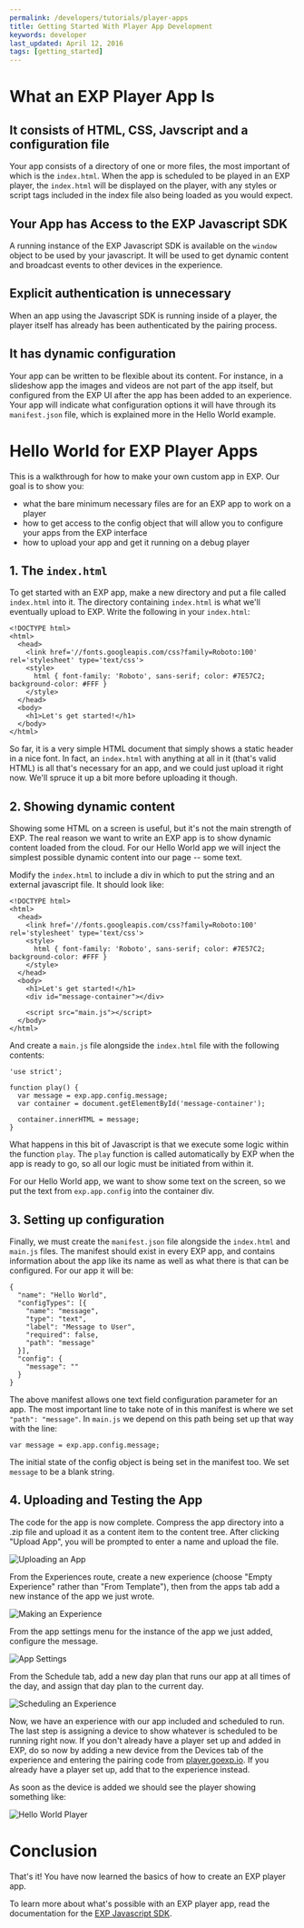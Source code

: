 ```yaml
---
permalink: /developers/tutorials/player-apps
title: Getting Started With Player App Development
keywords: developer
last_updated: April 12, 2016
tags: [getting_started]
---
```


# What an EXP Player App Is

## It consists of HTML, CSS, Javscript and a configuration file
Your app consists of a directory of one or more files, the most important of which is the `index.html`.
When the app is scheduled to be played in an EXP player, the `index.html` will be displayed on the player, with any
styles or script tags included in the index file also being loaded as you would expect.

## Your App has Access to the EXP Javascript SDK
A running instance of the EXP Javascript SDK is available on the `window` object to be used by your javascript. It will be used to get
dynamic content and broadcast events to other devices in the experience.

## Explicit authentication is unnecessary
When an app using the Javascript SDK is running inside of a player, the player itself has already has been authenticated by the
pairing process.

## It has dynamic configuration
Your app can be written to be flexible about its content. For instance, in a slideshow app the images and videos are not
part of the app itself, but configured from the EXP UI after the app has been added to an experience. Your app will
indicate what configuration options it will have through its `manifest.json` file, which is explained more in the
Hello World example.


# Hello World for EXP Player Apps
This is a walkthrough for how to make your own custom app in EXP. Our goal is to show you:

* what the bare minimum necessary files are for an EXP app to work on a player
* how to get access to the config object that will allow you to configure your apps from the EXP interface
* how to upload your app and get it running on a debug player

## 1. The `index.html`
To get started with an EXP app, make a new directory and put a file called `index.html` into it. The directory
containing `index.html` is what we'll eventually upload to EXP. Write the following in your `index.html`:

    <!DOCTYPE html>
    <html>
      <head>
        <link href='//fonts.googleapis.com/css?family=Roboto:100' rel='stylesheet' type='text/css'>
        <style>
          html { font-family: 'Roboto', sans-serif; color: #7E57C2; background-color: #FFF }
        </style>
      </head>
      <body>
        <h1>Let's get started!</h1>
      </body>
    </html>

So far, it is a very simple HTML document that simply shows a static header in a nice font. In fact, an `index.html`
with anything at all in it (that's valid HTML) is all that's necessary for an app, and we could just upload it right now.
We'll spruce it up a bit more before uploading it though.

## 2. Showing dynamic content
Showing some HTML on a screen is useful, but it's not the main strength of EXP. The real reason we want to write an EXP app
is to show dynamic content loaded from the cloud. For our Hello World app we will inject the simplest possible dynamic content into our
page -- some text.

Modify the `index.html` to include a div in which to put the string and an external javascript file. It should look like:

    <!DOCTYPE html>
    <html>
      <head>
        <link href='//fonts.googleapis.com/css?family=Roboto:100' rel='stylesheet' type='text/css'>
        <style>
          html { font-family: 'Roboto', sans-serif; color: #7E57C2; background-color: #FFF }
        </style>
      </head>
      <body>
        <h1>Let's get started!</h1>
        <div id="message-container"></div>

        <script src="main.js"></script>
      </body>
    </html>

And create a `main.js` file alongside the `index.html` file with the following contents:

    'use strict';

    function play() {
      var message = exp.app.config.message;
      var container = document.getElementById('message-container');
      
      container.innerHTML = message;
    }

What happens in this bit of Javascript is that we execute some logic within the function `play`. The `play` function is
called automatically by EXP when the app is ready to go, so all our logic must be initiated from within it.

For our Hello World app, we want to show some text on the screen, so we put the text from `exp.app.config` into the container div.

## 3. Setting up configuration
Finally, we must create the `manifest.json` file alongside the `index.html` and `main.js` files. The manifest should exist
in every EXP app, and contains information about the app like its name as well as what there is that can be configured.
For our app it will be:

    {
      "name": "Hello World",
      "configTypes": [{
        "name": "message",
        "type": "text",
        "label": "Message to User",
        "required": false,
        "path": "message"
      }],
      "config": {
        "message": ""
      }
    }

The above manifest allows one text field configuration parameter for an app. The most important line to take note of in this
manifest is where we set `"path": "message"`. In `main.js` we depend on this path being set up that way with the line:

    var message = exp.app.config.message;

The initial state of the config object is being set in the manifest too. We set `message` to be a blank string.

## 4. Uploading and Testing the App
The code for the app is now complete. Compress the app directory into a .zip file and upload it as a content item to the content tree.
After clicking "Upload App", you will be prompted to enter a name and upload the file. 

![Uploading an App](/common_images/developers/playerApps/uploading_an_app.gif "Uploading an App")

From the Experiences route, create a new experience (choose "Empty Experience" rather than "From Template"), then from the apps tab add a new instance of the app we just wrote.

![Making an Experience](/common_images/developers/playerApps/making_an_experience.gif "Making an Experience")

From the app settings menu for the instance of the app we just added, configure the message.

![App Settings](/common_images/developers/playerApps/app_settings.png "App Settings")

From the Schedule tab, add a new day plan that runs our app at all times of the day, and assign that day plan to the current day.

![Scheduling an Experience](/common_images/developers/playerApps/scheduling_an_experience.gif "Scheduling an Experience")

Now, we have an experience with our app included and scheduled to run. The last step is assigning a device to show whatever is
scheduled to be running right now. If you don't already have a player set up and added in EXP, do so now by adding a new device
from the Devices tab of the experience and entering the pairing code from [player.goexp.io](https://player.goexp.io). If you
already have a player set up, add that to the experience instead.

As soon as the device is added we should see the player showing something like:

![Hello World Player](/common_images/developers/hello_world_player.png "Hello World Player")

# Conclusion
That's it! You have now learned the basics of how to create an EXP player app.

To learn more about what's possible with an EXP player app, read the documentation for the [EXP Javascript SDK](/developers/reference/javascript_sdk_reference).
